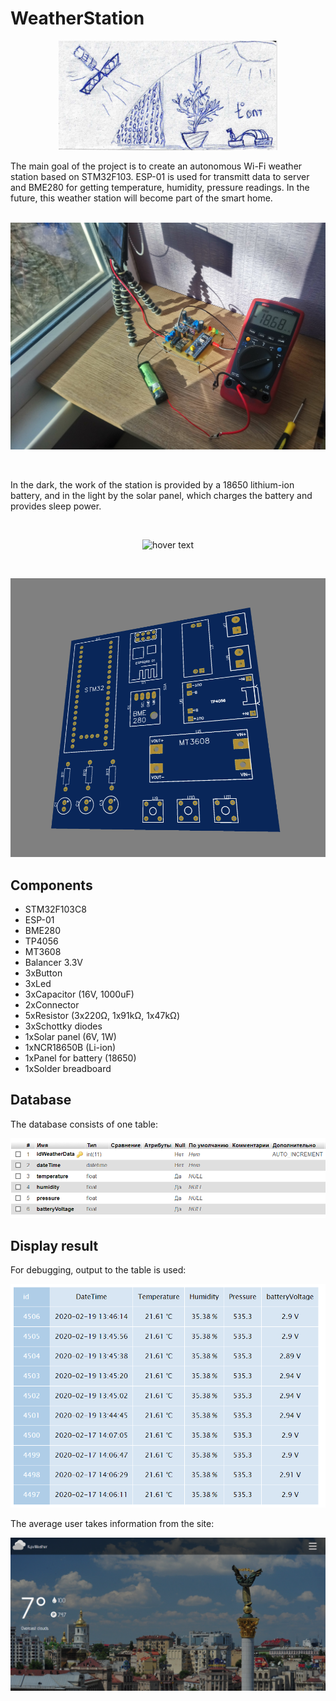 # WeatherStation
<p align="center">
  <img src="Website/images/1.png" width="350" title="hover text">
</p>
The main goal of the project is to create an autonomous Wi-Fi weather station based on STM32F103. ESP-01 is used for transmitt data to server and BME280 for getting temperature, humidity, pressure readings. In the future, this weather station will become part of the smart home.
<br>
<br>
<p align="center">
  <img src="Website/images/3.JPG" title="hover text">
</p>
<br>
<p>In the dark, the work of the station is provided by a 18650 lithium-ion battery, and in the light by the solar panel, which charges the battery and provides sleep power.</p>
<br>
<p align="center">
  <img src="Website/images/4.png" title="hover text">
</p>
<br>
<p align="center">
  <img src="Website/images/5.PNG" title="hover text">
</p>

## Сomponents
- STM32F103C8
- ESP-01
- BME280
- TP4056
- MT3608
- Balancer 3.3V
- 3xButton
- 3xLed
- 3xСapacitor (16V, 1000uF)
- 2xConnector
- 5xResistor (3x220Ω, 1x91kΩ, 1x47kΩ)
- 3xSchottky diodes
- 1xSolar panel (6V, 1W)
- 1xNCR18650B (Li-ion)
- 1xPanel for battery (18650)
- 1xSolder breadboard

## Database
The database consists of one table:
<p align="center">
  <img src="Website/images/8.PNG" title="hover text">
</p>

## Display result
For debugging, output to the table is used:
<p align="center">
  <img src="Website/images/6.PNG" title="hover text">
</p>
The average user takes information from the site:
<br>
<p align="center">
  <img src="Website/images/7.PNG" title="hover text">
</p>
